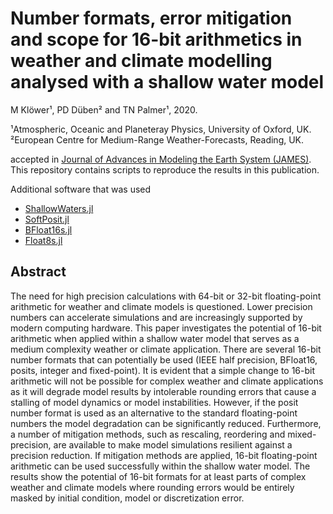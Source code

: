 # Number formats, error mitigation and scope for 16-bit arithmetics in weather and climate modelling analysed with a shallow water model

M Klöwer¹, PD Düben² and TN Palmer¹, 2020.

¹Atmospheric, Oceanic and Planeteray Physics, University of Oxford, UK.   
²European Centre for Medium-Range Weather-Forecasts, Reading, UK.

accepted in [Journal of Advances in Modeling the Earth System (JAMES)](https://agupubs.onlinelibrary.wiley.com/journal/19422466). This repository contains scripts to reproduce the results in this publication.

Additional software that was used
- [ShallowWaters.jl](https://github.com/milankl/ShallowWaters.jl)
- [SoftPosit.jl](https://github.com/milankl/SoftPosit.jl)
- [BFloat16s.jl](https://github.com/JuliaComputing/BFloat16s.jl)
- [Float8s.jl](https://github.com/milankl/Float8s.jl)

## Abstract

The need for high precision calculations with 64-bit or 32-bit floating-point
arithmetic for weather and climate models is questioned.
Lower precision numbers can accelerate simulations and are increasingly supported
by modern computing hardware. This paper investigates the potential of 16-bit
arithmetic when applied within a shallow water model that serves as a medium
complexity weather or climate application. There are several 16-bit number
formats that can potentially be used (IEEE half precision, BFloat16, posits,
integer and fixed-point). It is evident that a simple change to 16-bit arithmetic
will not be possible for complex weather and climate applications as it will
degrade model results by intolerable rounding errors that cause a stalling of
model dynamics or model instabilities. However, if the posit number format is
used as an alternative to the standard floating-point numbers the model degradation
can be significantly reduced. Furthermore, a number of mitigation methods,
such as rescaling, reordering and mixed-precision, are available to make model
simulations resilient against a precision reduction. If mitigation methods are applied,
16-bit floating-point arithmetic can be used successfully within the shallow water model.
The results show the potential of 16-bit formats for at least parts of complex weather
and climate models where rounding errors would be entirely masked by initial
condition, model or discretization error.
